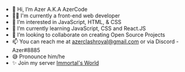 - 👋 Hi, I’m Azer A.K.A AzerCode
- 👨‍💻 I'm currently a front-end web developer
- 👀 I’m interested in JavaScript, HTML, & CSS
- 🌱 I’m currently learning JavaScript, CSS and React.JS
- 💞️ I’m looking to collaborate on creating Open Source Projects
- 📫 You can reach me at azerclashroyal@gmail.com or via Discord - Azer#8885
- 😅 Pronounce him/he
- ✨ Join my server [Immortal's World](https://discord.gg/SyddyzGJsa)



<!---
AzerCode/AzerCode is a ✨ special ✨ repository because its `README.md` (this file) appears on your GitHub profile.
You can click the Preview link to take a look at your changes.
--->
